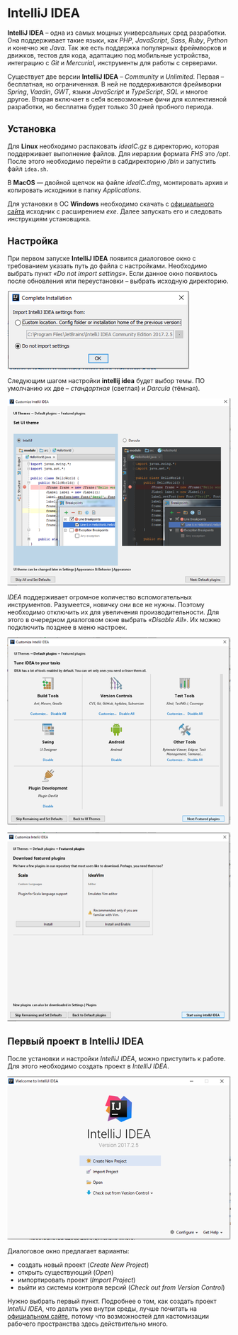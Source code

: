 # IntelliJ IDEA
**IntelliJ IDEA** – одна из самых мощных универсальных сред разработки. Она поддерживает такие языки, как *PHP*, *JavaScript*, *Sass*, *Ruby*, *Python* и конечно же *Java*. Так же есть поддержка популярных фреймворков и движков, тестов для кода, адаптацию под мобильные устройства, интеграцию с *Git* и *Mercurial*, инструменты для работы с серверами.

Существует две версии **IntelliJ IDEA** – *Community* и *Unlimited*. Первая – бесплатная, но ограниченная. В ней не поддерживаются фреймворки *Spring*, *Vaadin*, *GWT*, языки *JavaScript* и *TypeScript*, *SQL* и многое другое. Вторая включает в себя всевозможные фичи для коллективной разработки, но бесплатна будет только 30 дней пробного периода.

## Установка
Для **Linux** необходимо распаковать *ideaIC.gz* в директорию, которая поддерживает выполнение файлов. Для иерархии формата *FHS* это */opt*. После этого необходимо перейти в сабдиректорию */bin* и запустить файл `idea.sh`.

В **MacOS** — двойной щелчок на файле *ideaIC.dmg*, монтировать архив и копировать исходники в папку *Applications*.

Для установки в ОС **Windows** необходимо скачать с [официального сайта](https://www.jetbrains.com) исходник с расширением *exe*.  Далее запускать его и следовать инструкциям установщика.

## Настройка
При первом запуске **IntelliJ IDEA** появится диалоговое окно с требованием указать путь до файла с настройками. Необходимо выбрать пункт *«Do not import settings»*. Если данное окно появилось после обновления или переустановки – выбрать исходную директорию.

![](res/img/common/intellij-idea/complete-installation.png "complete installation")

Следующим шагом настройки **intellij idea** будет выбор темы. ПО умолчанию их две – *стандартная* (светлая) и *Darcula* (тёмная).

![](res/img/common/intellij-idea/customize-intellij-idea.png "customize intellij idea")

*IDEA* поддерживает огромное количество вспомогательных инструментов. Разумеется, новичку они все не нужны. Поэтому необходимо отключить их для увеличения производительности. Для этого в очередном диалоговом окне выбрать *«Disable All»*. Их можно подключить позднее в меню настроек.

![](res/img/common/intellij-idea/customize-intellij-idea2.png "customize intellij idea 2")

![](res/img/common/intellij-idea/customize-intellij-idea3.png "customize intellij idea 3")


## Первый проект в IntelliJ IDEA
После установки и настройки *IntelliJ IDEA*, можно приступить к работе. Для этого необходимо создать проект в *IntelliJ IDEA*.

![](res/img/common/intellij-idea/welcome-to-intellij-idea.png "welcom to intellij idea")

Диалоговое окно предлагает варианты:
- создать новый проект (*Create New Project*)
- открыть существующий (*Open*)
- импортировать проект (*Import Project*) 
- выйти из системы контроля версий (*Check out from Version Control*)

Нужно выбрать первый пункт. Подробнее о том, как создать проект *IntelliJ IDEA*, что делать уже внутри среды, лучше почитать на [официальном сайте](https://www.jetbrains.com), потому что возможностей для кастомизации рабочего пространства здесь действительно много.